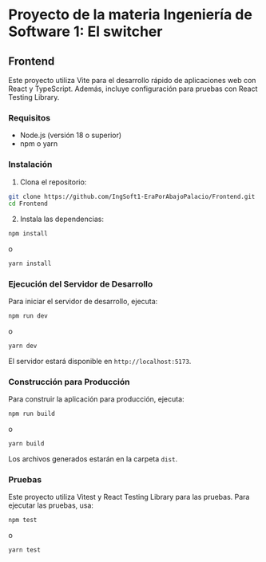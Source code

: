 # Proyecto de la materia Ingeniería de Software 1: El switcher
## Frontend

Este proyecto utiliza Vite para el desarrollo rápido de aplicaciones web con React y TypeScript. Además, incluye configuración para pruebas con React Testing Library.

### Requisitos

- Node.js (versión 18 o superior)
- npm o yarn

### Instalación

1. Clona el repositorio:

```bash
git clone https://github.com/IngSoft1-EraPorAbajoPalacio/Frontend.git
cd Frontend
```

2. Instala las dependencias:

```bash
npm install
```
o
```bash
yarn install
```

### Ejecución del Servidor de Desarrollo

Para iniciar el servidor de desarrollo, ejecuta:

```bash
npm run dev
```
o
```bash
yarn dev
```

El servidor estará disponible en `http://localhost:5173`.

### Construcción para Producción

Para construir la aplicación para producción, ejecuta:

```bash
npm run build
```
o
```bash
yarn build
```

Los archivos generados estarán en la carpeta `dist`.

### Pruebas

Este proyecto utiliza Vitest y React Testing Library para las pruebas. Para ejecutar las pruebas, usa:

```bash
npm test
```
o
```bash
yarn test
```

